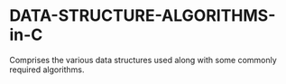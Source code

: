 # DATA-STRUCTURE-ALGORITHMS-in-C
Comprises the various data structures used along with some commonly required algorithms.
